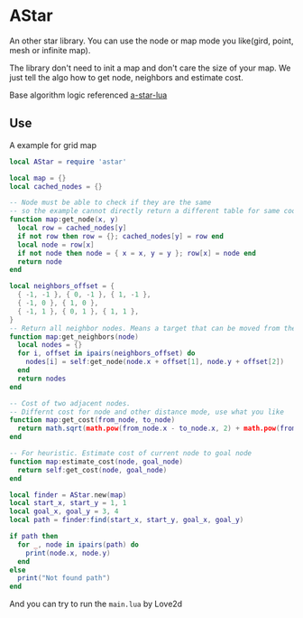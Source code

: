 AStar
========

An other star library. You can use the node or map mode you like(gird, point, mesh or infinite map).

The library don't need to init a map and don't care the size of your map.
We just tell the algo how to get node, neighbors and estimate cost.

Base algorithm logic referenced [a-star-lua](https://github.com/lattejed/a-star-lua)

## Use

A example for grid map

```lua
local AStar = require 'astar'

local map = {}
local cached_nodes = {}

-- Node must be able to check if they are the same
-- so the example cannot directly return a different table for same coord
function map:get_node(x, y)
  local row = cached_nodes[y]
  if not row then row = {}; cached_nodes[y] = row end
  local node = row[x]
  if not node then node = { x = x, y = y }; row[x] = node end
  return node
end

local neighbors_offset = {
  { -1, -1 }, { 0, -1 }, { 1, -1 },
  { -1, 0 }, { 1, 0 },
  { -1, 1 }, { 0, 1 }, { 1, 1 },
}
-- Return all neighbor nodes. Means a target that can be moved from the current node
function map:get_neighbors(node)
  local nodes = {}
  for i, offset in ipairs(neighbors_offset) do
    nodes[i] = self:get_node(node.x + offset[1], node.y + offset[2])
  end
  return nodes
end

-- Cost of two adjacent nodes.
-- Differnt cost for node and other distance mode, use what you like
function map:get_cost(from_node, to_node)
  return math.sqrt(math.pow(from_node.x - to_node.x, 2) + math.pow(from_node.y - to_node.y, 2))
end

-- For heuristic. Estimate cost of current node to goal node
function map:estimate_cost(node, goal_node)
  return self:get_cost(node, goal_node)
end

local finder = AStar.new(map)
local start_x, start_y = 1, 1
local goal_x, goal_y = 3, 4
local path = finder:find(start_x, start_y, goal_x, goal_y)

if path then
  for _, node in ipairs(path) do
    print(node.x, node.y)
  end
else
  print("Not found path")
end
```

And you can try to run the `main.lua` by Love2d

